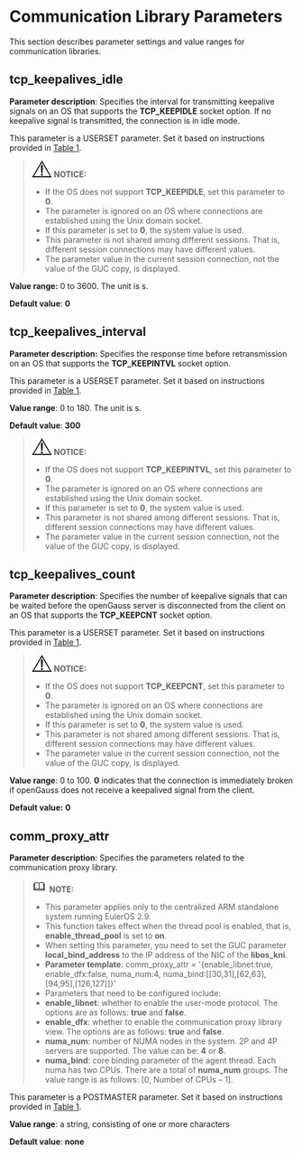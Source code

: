 # Communication Library Parameters<a name="EN-US_TOPIC_0289900401"></a>

This section describes parameter settings and value ranges for communication libraries.

## tcp\_keepalives\_idle<a name="en-us_topic_0283137640_en-us_topic_0237124697_en-us_topic_0059778583_s6408e7a3547b4238a82bbeee5c3555b1"></a>

**Parameter description**: Specifies the interval for transmitting keepalive signals on an OS that supports the  **TCP\_KEEPIDLE**  socket option. If no keepalive signal is transmitted, the connection is in idle mode.

This parameter is a USERSET parameter. Set it based on instructions provided in  [Table 1](../DatabaseAdministrationGuide/resetting-parameters.md#en-us_topic_0283137176_en-us_topic_0237121562_en-us_topic_0059777490_t91a6f212010f4503b24d7943aed6d846).

>![](public_sys-resources/icon-notice.gif) **NOTICE:** 
>-   If the OS does not support  **TCP\_KEEPIDLE**, set this parameter to  **0**.
>-   The parameter is ignored on an OS where connections are established using the Unix domain socket.
>-   If this parameter is set to  **0**, the system value is used.
>-   This parameter is not shared among different sessions. That is, different session connections may have different values.
>-   The parameter value in the current session connection, not the value of the GUC copy, is displayed.

**Value range:**  0 to 3600. The unit is s.

**Default value**:  **0**

## tcp\_keepalives\_interval<a name="en-us_topic_0283137640_en-us_topic_0237124697_en-us_topic_0059778583_s468705800b794486898007eb63b3b595"></a>

**Parameter description:**  Specifies the response time before retransmission on an OS that supports the  **TCP\_KEEPINTVL**  socket option.

This parameter is a USERSET parameter. Set it based on instructions provided in  [Table 1](../DatabaseAdministrationGuide/resetting-parameters.md#en-us_topic_0283137176_en-us_topic_0237121562_en-us_topic_0059777490_t91a6f212010f4503b24d7943aed6d846).

**Value range**: 0 to 180. The unit is s.

**Default value**:  **300**

>![](public_sys-resources/icon-notice.gif) **NOTICE:** 
>-   If the OS does not support  **TCP\_KEEPINTVL**, set this parameter to  **0**.
>-   The parameter is ignored on an OS where connections are established using the Unix domain socket.
>-   If this parameter is set to  **0**, the system value is used.
>-   This parameter is not shared among different sessions. That is, different session connections may have different values.
>-   The parameter value in the current session connection, not the value of the GUC copy, is displayed.

## tcp\_keepalives\_count<a name="en-us_topic_0283137640_en-us_topic_0237124697_en-us_topic_0059778583_scb812ad2f34f47dcabeac73c6e1a163c"></a>

**Parameter description**: Specifies the number of keepalive signals that can be waited before the openGauss server is disconnected from the client on an OS that supports the  **TCP\_KEEPCNT**  socket option.

This parameter is a USERSET parameter. Set it based on instructions provided in  [Table 1](../DatabaseAdministrationGuide/resetting-parameters.md#en-us_topic_0283137176_en-us_topic_0237121562_en-us_topic_0059777490_t91a6f212010f4503b24d7943aed6d846).

>![](public_sys-resources/icon-notice.gif) **NOTICE:** 
>-   If the OS does not support  **TCP\_KEEPCNT**, set this parameter to  **0**.
>-   The parameter is ignored on an OS where connections are established using the Unix domain socket.
>-   If this parameter is set to  **0**, the system value is used.
>-   This parameter is not shared among different sessions. That is, different session connections may have different values.
>-   The parameter value in the current session connection, not the value of the GUC copy, is displayed.

**Value range**: 0 to 100.  **0**  indicates that the connection is immediately broken if openGauss does not receive a keepalived signal from the client.

**Default value:** **0**

## comm\_proxy\_attr<a name="section167117211811"></a>

**Parameter description**: Specifies the parameters related to the communication proxy library.

>![](public_sys-resources/icon-note.gif) **NOTE:** 
>-   This parameter applies only to the centralized ARM standalone system running EulerOS 2.9.
>-   This function takes effect when the thread pool is enabled, that is,  **enable\_thread\_pool**  is set to  **on**.
>-   When setting this parameter, you need to set the GUC parameter  **local\_bind\_address**  to the IP address of the NIC of the  **libos\_kni**.
>-   **Parameter template**: comm\_proxy\_attr = '\{enable\_libnet:true, enable\_dfx:false, numa\_num:4, numa\_bind:\[\[30,31\],\[62,63\],\[94,95\],\[126,127\]\]\}'
>-   Parameters that need to be configured include:
>    -   **enable\_libnet**: whether to enable the user-mode protocol. The options are as follows:  **true**  and  **false**.
>    -   **enable\_dfx**: whether to enable the communication proxy library view. The options are as follows:  **true**  and  **false**.
>    -   **numa\_num**: number of NUMA nodes in the system. 2P and 4P servers are supported. The value can be:  **4**  or  **8**.
>    -   **numa\_bind**: core binding parameter of the agent thread. Each numa has two CPUs. There are a total of  **numa\_num**  groups. The value range is as follows: \[0, Number of CPUs – 1\].

This parameter is a POSTMASTER parameter. Set it based on instructions provided in  [Table 1](../DatabaseAdministrationGuide/resetting-parameters.md#en-us_topic_0283137176_en-us_topic_0237121562_en-us_topic_0059777490_t91a6f212010f4503b24d7943aed6d846).

**Value range**: a string, consisting of one or more characters

**Default value**:  **none**


